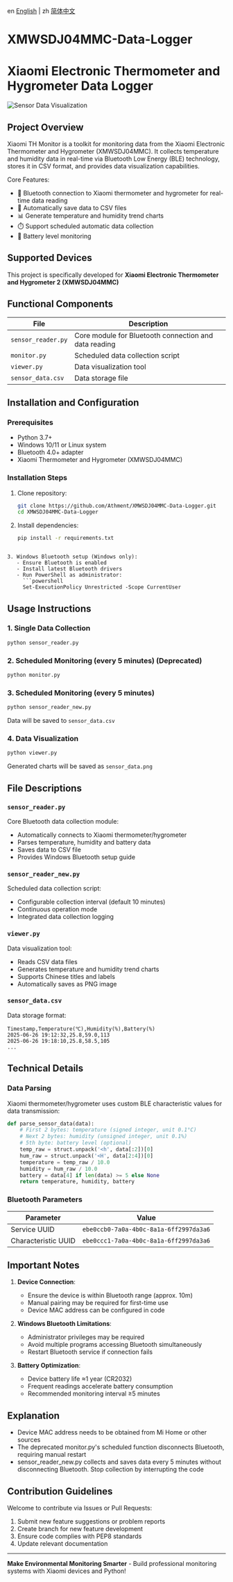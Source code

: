 en [English](readme/README.en.md) | zh [简体中文](README.md)

# XMWSDJ04MMC-Data-Logger
# Xiaomi Electronic Thermometer and Hygrometer Data Logger

![Sensor Data Visualization](../sensor_data.png)

## Project Overview

Xiaomi TH Monitor is a toolkit for monitoring data from the Xiaomi Electronic Thermometer and Hygrometer (XMWSDJ04MMC). It collects temperature and humidity data in real-time via Bluetooth Low Energy (BLE) technology, stores it in CSV format, and provides data visualization capabilities.

Core Features:
- 📡 Bluetooth connection to Xiaomi thermometer and hygrometer for real-time data reading
- 💾 Automatically save data to CSV files
- 📊 Generate temperature and humidity trend charts
- ⏱️ Support scheduled automatic data collection
- 🔋 Battery level monitoring

## Supported Devices

This project is specifically developed for **Xiaomi Electronic Thermometer and Hygrometer 2 (XMWSDJ04MMC)**

## Functional Components

| File | Description |
|------|-------------|
| `sensor_reader.py` | Core module for Bluetooth connection and data reading |
| `monitor.py` | Scheduled data collection script | Deprecated, functionality merged into sensor_reader.py
| `viewer.py` | Data visualization tool | Editable |
| `sensor_data.csv` | Data storage file |

## Installation and Configuration

### Prerequisites
- Python 3.7+
- Windows 10/11 or Linux system
- Bluetooth 4.0+ adapter
- Xiaomi Thermometer and Hygrometer (XMWSDJ04MMC)

### Installation Steps

1. Clone repository:
   ```bash
   git clone https://github.com/Athment/XMWSDJ04MMC-Data-Logger.git
   cd XMWSDJ04MMC-Data-Logger
   ```

2. Install dependencies:
   ```bash
   pip install -r requirements.txt
   ```
```

3. Windows Bluetooth setup (Windows only):
   - Ensure Bluetooth is enabled
   - Install latest Bluetooth drivers
   - Run PowerShell as administrator:
     ```powershell
     Set-ExecutionPolicy Unrestricted -Scope CurrentUser
```

## Usage Instructions

### 1. Single Data Collection
```bash
python sensor_reader.py
```

### 2. Scheduled Monitoring (every 5 minutes) (Deprecated)
```bash
python monitor.py
```

### 3. Scheduled Monitoring (every 5 minutes)
```bash
python sensor_reader_new.py
```

Data will be saved to `sensor_data.csv`

### 4. Data Visualization
```bash
python viewer.py
```

Generated charts will be saved as `sensor_data.png`

## File Descriptions

### `sensor_reader.py`
Core Bluetooth data collection module:
- Automatically connects to Xiaomi thermometer/hygrometer
- Parses temperature, humidity and battery data
- Saves data to CSV file
- Provides Windows Bluetooth setup guide

### `sensor_reader_new.py`
Scheduled data collection script:
- Configurable collection interval (default 10 minutes)
- Continuous operation mode
- Integrated data collection logging

### `viewer.py`
Data visualization tool:
- Reads CSV data files
- Generates temperature and humidity trend charts
- Supports Chinese titles and labels
- Automatically saves as PNG image

### `sensor_data.csv`
Data storage format:
```csv
Timestamp,Temperature(℃),Humidity(%),Battery(%)
2025-06-26 19:12:32,25.8,59.0,113
2025-06-26 19:18:10,25.8,58.5,105
...
```

## Technical Details

### Data Parsing
Xiaomi thermometer/hygrometer uses custom BLE characteristic values for data transmission:
```python
def parse_sensor_data(data):
    # First 2 bytes: temperature (signed integer, unit 0.1°C)
    # Next 2 bytes: humidity (unsigned integer, unit 0.1%)
    # 5th byte: battery level (optional)
    temp_raw = struct.unpack('<h', data[:2])[0]
    hum_raw = struct.unpack('<H', data[2:4])[0]
    temperature = temp_raw / 10.0
    humidity = hum_raw / 10.0
    battery = data[4] if len(data) >= 5 else None
    return temperature, humidity, battery
```

### Bluetooth Parameters
| Parameter           | Value                                  |
| ------------------- | -------------------------------------- |
| Service UUID        | `ebe0ccb0-7a0a-4b0c-8a1a-6ff2997da3a6` |
| Characteristic UUID | `ebe0ccc1-7a0a-4b0c-8a1a-6ff2997da3a6` |

## Important Notes

1. **Device Connection**:
   - Ensure the device is within Bluetooth range (approx. 10m)
   - Manual pairing may be required for first-time use
   - Device MAC address can be configured in code

2. **Windows Bluetooth Limitations**:
   - Administrator privileges may be required
   - Avoid multiple programs accessing Bluetooth simultaneously
   - Restart Bluetooth service if connection fails

3. **Battery Optimization**:
   - Device battery life ≈1 year (CR2032)
   - Frequent readings accelerate battery consumption
   - Recommended monitoring interval ≥5 minutes

## Explanation
- Device MAC address needs to be obtained from Mi Home or other sources
- The deprecated monitor.py's scheduled function disconnects Bluetooth, requiring manual restart
- sensor_reader_new.py collects and saves data every 5 minutes without disconnecting Bluetooth. Stop collection by interrupting the code

## Contribution Guidelines

Welcome to contribute via Issues or Pull Requests:
1. Submit new feature suggestions or problem reports
2. Create branch for new feature development
3. Ensure code complies with PEP8 standards
4. Update relevant documentation

---

**Make Environmental Monitoring Smarter** - Build professional monitoring systems with Xiaomi devices and Python!
